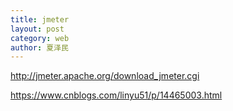 ```yaml
---
title: jmeter
layout: post
category: web
author: 夏泽民
---
```

http://jmeter.apache.org/download_jmeter.cgi

<!-- more -->
https://www.cnblogs.com/linyu51/p/14465003.html

